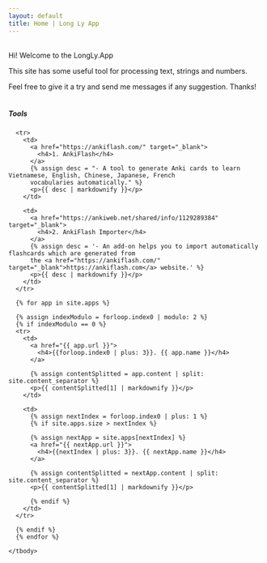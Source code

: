 ```yaml
---
layout: default
title: Home | Long Ly App
---
```


<br>
Hi! Welcome to the LongLy.App

This site has some useful tool for processing text, strings and numbers.

Feel free to give it a try and send me messages if any suggestion. Thanks!
<br>
<br>

##### Tools

<div class="table-responsive">
  <table class="table table-bordered">
    <tbody>

      <tr>
        <td>
          <a href="https://ankiflash.com/" target="_blank">
            <h4>1. AnkiFlash</h4>
          </a>
          {% assign desc = "- A tool to generate Anki cards to learn Vietnamese, English, Chinese, Japanese, French
          vocabularies automatically." %}
          <p>{{ desc | markdownify }}</p>
        </td>

        <td>
          <a href="https://ankiweb.net/shared/info/1129289384" target="_blank">
            <h4>2. AnkiFlash Importer</h4>
          </a>
          {% assign desc = '- An add-on helps you to import automatically flashcards which are generated from
          the <a href="https://ankiflash.com/" target="_blank">https://ankiflash.com</a> website.' %}
          <p>{{ desc | markdownify }}</p>
        </td>
      </tr>

      {% for app in site.apps %}

      {% assign indexModulo = forloop.index0 | modulo: 2 %}
      {% if indexModulo == 0 %}
      <tr>
        <td>
          <a href="{{ app.url }}">
            <h4>{{forloop.index0 | plus: 3}}. {{ app.name }}</h4>
          </a>

          {% assign contentSplitted = app.content | split: site.content_separator %}
          <p>{{ contentSplitted[1] | markdownify }}</p>
        </td>

        <td>
          {% assign nextIndex = forloop.index0 | plus: 1 %}
          {% if site.apps.size > nextIndex %}

          {% assign nextApp = site.apps[nextIndex] %}
          <a href="{{ nextApp.url }}">
            <h4>{{nextIndex | plus: 3}}. {{ nextApp.name }}</h4>
          </a>

          {% assign contentSplitted = nextApp.content | split: site.content_separator %}
          <p>{{ contentSplitted[1] | markdownify }}</p>

          {% endif %}
        </td>
      </tr>

      {% endif %}
      {% endfor %}

    </tbody>
  </table>
</div>

<br>